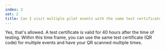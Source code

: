 ```yaml
---
index: 2
set: 2
title: Can I visit multiple pilot events with the same test certificate?
---
```

Yes, that's allowed. A test certificate is valid for 40 hours after the time of testing. Within this time frame, you can use the same test certificate (QR code) for multiple events and have your QR scanned multiple times. 
